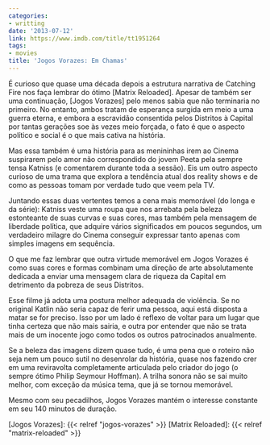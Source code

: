```yaml
---
categories:
- writting
date: '2013-07-12'
link: https://www.imdb.com/title/tt1951264
tags:
- movies
title: 'Jogos Vorazes: Em Chamas'
---
```


É curioso que quase uma década depois a estrutura narrativa de Catching Fire nos faça lembrar do ótimo [Matrix Reloaded]. Apesar de também ser uma continuação, [Jogos Vorazes] pelo menos sabia que não terminaria no primeiro. No entanto, ambos tratam de esperança surgida em meio a uma guerra eterna, e embora a escravidão consentida pelos Distritos à Capital por tantas gerações soe às vezes meio forçada, o fato é que o aspecto político e social é o que mais cativa na história.

Mas essa também é uma história para as menininhas irem ao Cinema suspirarem pelo amor não correspondido do jovem Peeta pela sempre tensa Katniss (e comentarem durante toda a sessão). Eis um outro aspecto curioso de uma trama que explora a tendência atual dos reality shows e de como as pessoas tomam por verdade tudo que veem pela TV.

Juntando essas duas vertentes temos a cena mais memorável (do longa e da série): Katniss veste uma roupa que nos arrebata pela beleza estonteante de suas curvas e suas cores, mas também pela mensagem de liberdade política, que adquire vários significados em poucos segundos, um verdadeiro milagre do Cinema conseguir expressar tanto apenas com simples imagens em sequência.

O que me faz lembrar que outra virtude memorável em Jogos Vorazes é como suas cores e formas combinam uma direção de arte absolutamente dedicada a enviar uma mensagem clara de riqueza da Capital em detrimento da pobreza de seus Distritos.

Esse filme já adota uma postura melhor adequada de violência. Se no original Katlin não seria capaz de ferir uma pessoa, aqui está disposta a matar se for preciso. Isso por um lado é reflexo de voltar para um lugar que tinha certeza que não mais sairia, e outra por entender que não se trata mais de um inocente jogo como todos os outros patrocinados anualmente.

Se a beleza das imagens dizem quase tudo, é uma pena que o roteiro não seja nem um pouco sutil no desenrolar da história, quase nos fazendo crer em uma reviravolta completamente articulada pelo criador do jogo (o sempre ótimo Philip Seymour Hoffman). A trilha sonora não se sai muito melhor, com exceção da música tema, que já se tornou memorável.

Mesmo com seu pecadilhos, Jogos Vorazes mantém o interesse constante em seu 140 minutos de duração.

[Jogos Vorazes]: {{< relref "jogos-vorazes" >}}
[Matrix Reloaded]: {{< relref "matrix-reloaded" >}}